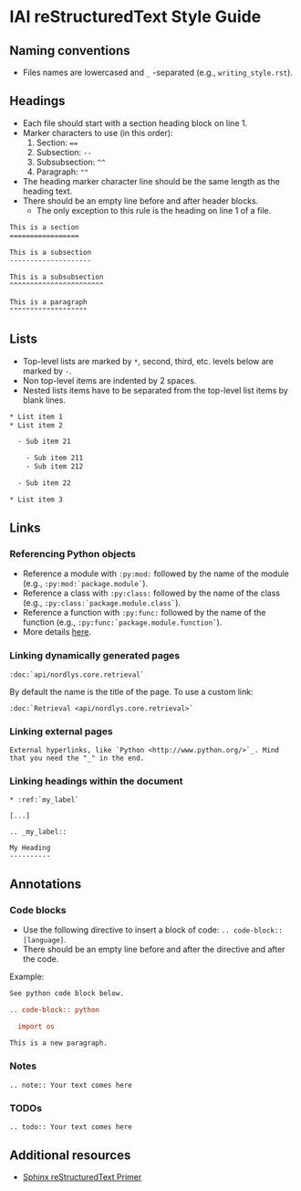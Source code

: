 # IAI reStructuredText Style Guide

## Naming conventions

  * Files names are lowercased and `_` -separated (e.g., `writing_style.rst`).

## Headings

  * Each file should start with a section heading block on line 1.
  * Marker characters to use (in this order): 
    1. Section: `==`
    1. Subsection: `--`
    1. Subsubsection: `^^`
    1. Paragraph: `""`
  * The heading marker character line should be the same length as the heading text.
  * There should be an empty line before and after header blocks.
    - The only exception to this rule is the heading on line 1 of a file.

```rst
This is a section
=================

This is a subsection
--------------------

This is a subsubsection
^^^^^^^^^^^^^^^^^^^^^^^

This is a paragraph
"""""""""""""""""""
```

## Lists

  * Top-level lists are marked by `*`, second, third, etc. levels below are marked by `-`.
  * Non top-level items are indented by 2 spaces.
  * Nested lists items have to be separated from the top-level list items by blank lines.

```rst
* List item 1
* List item 2

  - Sub item 21

    - Sub item 211
    - Sub item 212

  - Sub item 22

* List item 3
```

## Links

### Referencing Python objects

  * Reference a module with `:py:mod:` followed by the name of the module (e.g., `` :py:mod:`package.module` ``).
  * Reference a class with `:py:class:` followed by the name of the class (e.g., `` :py:class:`package.module.class` ``).
  * Reference a function with `:py:func:` followed by the name of the function (e.g., `` :py:func:`package.module.function` ``).
  * More details [here](https://www.sphinx-doc.org/en/master/usage/restructuredtext/domains.html#cross-referencing-python-objects).

### Linking dynamically generated pages

```
:doc:`api/nordlys.core.retrieval`
```

By default the name is the title of the page.
To use a custom link:

```
:doc:`Retrieval <api/nordlys.core.retrieval>`
```

### Linking external pages

```
External hyperlinks, like `Python <http://www.python.org/>`_. Mind that you need the "_" in the end.
```

### Linking headings within the document

```
* :ref:`my_label`

[...]

.. _my_label::

My Heading 
----------

```

## Annotations

### Code blocks

  * Use the following directive to insert a block of code: `.. code-block:: [language]`.
  * There should be an empty line before and after the directive and after the code.

Example:

```rst
See python code block below.

.. code-block:: python

  import os

This is a new paragraph.
```

### Notes

```
.. note:: Your text comes here
```

### TODOs

```
.. todo:: Your text comes here
```

## Additional resources

  * [Sphinx reStructuredText Primer](https://www.sphinx-doc.org/en/master/usage/restructuredtext/basics.html)
